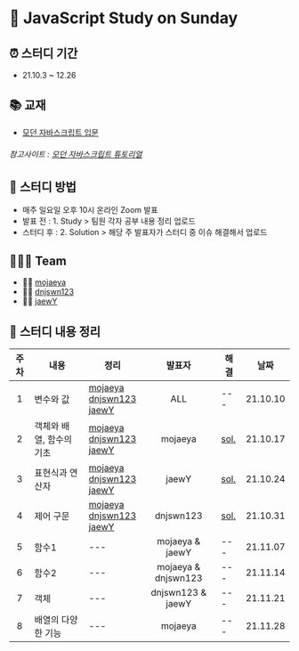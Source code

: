 # 📖 JavaScript Study on Sunday

## ⏰ 스터디 기간 
- 21.10.3 ~ 12.26

## 📚 교재
- [모던 자바스크립트 입문](https://book.naver.com/bookdb/book_detail.nhn?bid=13447219)   
###### 참고사이트 : [모던 자바스크립트 튜토리얼](https://ko.javascript.info)

## 📁 스터디 방법

- 매주 일요일 오후 10시 온라인 Zoom 발표
- 발표 전 : 1. Study > 팀원 각자 공부 내용 정리 업로드
- 스터디 후 : 2. Solution > 해당 주 발표자가 스터디 중 이슈 해결해서 업로드 

## 👨‍👨‍👧 Team              
- 👨‍💻 [mojaeya](https://github.com/mojaeya)
- 🧑‍💻 [dnjswn123](https://github.com/dnjswn123)
- 👩‍💻 [jaewY](https://github.com/jaewY)

## 📌 스터디 내용 정리
|주차|내용|정리|발표자|해결|날짜|
|:---:|---|---|:---:|---|:---:|
|1|변수와 값|[mojaeya](https://github.com/mojaeya/js-study-sunday/blob/main/1.%20Study/1주차/mojaeya.md)<br> [dnjswn123](https://github.com/mojaeya/js-study-sunday/blob/main/1.%20Study/1주차/wonju.md)<br>[jaewY](https://github.com/mojaeya/js-study-sunday/blob/main/1.%20Study/1주차/jaewon.md)|ALL|---|21.10.10|
|2|객체와 배열, 함수의 기초|[mojaeya](https://github.com/mojaeya/js-study-sunday/blob/main/1.%20Study/2주차/mojaeya.md)<br> [dnjswn123](https://github.com/mojaeya/js-study-sunday/blob/main/1.%20Study/2주차/wonju.md)<br>[jaewY](https://github.com/mojaeya/js-study-sunday/blob/main/1.%20Study/2주차/jaewon.md)|mojaeya|[sol.](https://github.com/mojaeya/js-study-sunday/blob/main/2.%20Solution/2주차/sol.md)|21.10.17|
|3|표현식과 연산자|[mojaeya](https://github.com/mojaeya/js-study-sunday/blob/main/1.%20Study/3주차/mojaeya.md)<br>[dnjswn123](https://github.com/mojaeya/js-study-sunday/blob/main/1.%20Study/3주차/wonju.md)<br>[jaewY](https://github.com/mojaeya/js-study-sunday/blob/main/1.%20Study/3주차/jaewY.md)|jaewY|[sol.](https://github.com/mojaeya/js-study-sunday/blob/main/2.%20Solution/3주차/sol.md)|21.10.24|
|4|제어 구문|[mojaeya](https://github.com/mojaeya/js-study-sunday/blob/main/1.%20Study/4주차/mojaeya.md)<br>[dnjswn123](https://github.com/mojaeya/js-study-sunday/blob/main/1.%20Study/4주차/wonju.md)<br>[jaewY](https://github.com/mojaeya/js-study-sunday/blob/main/1.%20Study/4주차/jaewY.md)|dnjswn123|[sol.](https://github.com/mojaeya/js-study-sunday/blob/main/2.%20Solution/4%EC%A3%BC%EC%B0%A8/sol.md)|21.10.31|
|5|함수1|---|mojaeya & jaewY|---|21.11.07|
|6|함수2|---|mojaeya & dnjswn123|---|21.11.14|
|7|객체|---|dnjswn123 & jaewY|---|21.11.21|
|8|배열의 다양한 기능|---|mojaeya|---|21.11.28|
